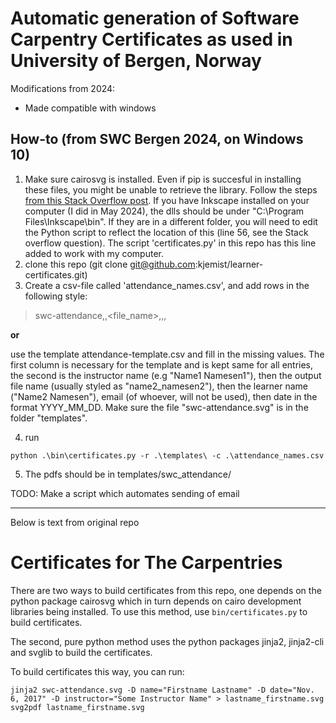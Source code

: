 # Automatic generation of Software Carpentry Certificates as used in University of Bergen, Norway

Modifications from 2024:

* Made compatible with windows

## How-to (from SWC Bergen 2024, on Windows 10)


1. Make sure cairosvg is installed. Even if pip is succesful in installing these files, you might be unable to retrieve the library. Follow the steps [from this Stack Overflow post](https://stackoverflow.com/a/60220855/11598009). If you have Inkscape installed on your computer (I did in May 2024), the dlls should be under "C:\Program Files\Inkscape\bin". If they are in a different folder, you will need to edit the Python script to reflect the location of this (line 56, see the Stack overflow question). The script 'certificates.py' in this repo has this line added to work with my computer.
2. clone this repo (git clone git@github.com:kjemist/learner-certificates.git) 
3. Create a csv-file called 'attendance_names.csv', and add rows in the following style:
> swc-attendance,<Instructor Name>,<file_name>,<learner name>,<email>,<YYYY-MM-YY>

**or**

use the template attendance-template.csv and fill in the missing values.
The first column is necessary for the template and is kept same for all entries, the second is the instructor name (e.g "Name1 Namesen1"), then the output file name (usually styled as "name2_namesen2"), then the learner name ("Name2 Namesen"), email (of whoever, will not be used), then date in the format YYYY_MM_DD. Make sure the file "swc-attendance.svg" is in the folder "templates".

4. run
```
python .\bin\certificates.py -r .\templates\ -c .\attendance_names.csv
```

5. The pdfs should be in templates/swc_attendance/

TODO: Make a script which automates sending of email

------------------------
Below is text from original repo

# Certificates for The Carpentries


There are two ways to build certificates from this repo, one depends on the python package cairosvg which in turn depends on cairo development libraries being installed. To use this method, use `bin/certificates.py` to build certificates.

The second, pure python method uses the python packages jinja2, jinja2-cli and svglib to build the certificates.

To build certificates this way, you can run:
```
jinja2 swc-attendance.svg -D name="Firstname Lastname" -D date="Nov. 6, 2017" -D instructor="Some Instructor Name" > lastname_firstname.svg
svg2pdf lastname_firstname.svg 
```

